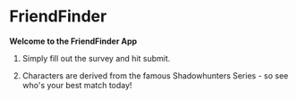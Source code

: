 # FriendFinder

**Welcome to the FriendFinder App**

1) Simply fill out the survey and hit submit.

2) Characters are derived from the famous Shadowhunters Series - so see who's your best match today!